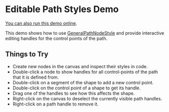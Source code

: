 <!--
 //////////////////////////////////////////////////////////////////////////////
 // @license
 // This demo file is part of yFiles for HTML 2.3.0.3.
 // Use is subject to license terms.
 //
 // Copyright (c) 2000-2020 by yWorks GmbH, Vor dem Kreuzberg 28,
 // 72070 Tuebingen, Germany. All rights reserved.
 //
 //////////////////////////////////////////////////////////////////////////////
-->
# Editable Path Styles Demo

[You can also run this demo online](https://live.yworks.com/demos/style/editablepathstyle/index.html).

This demo shows how to use [GeneralPathNodeStyle](https://docs.yworks.com/yfileshtml/#/api/GeneralPathNodeStyle) and provide interactive editing handles for the control points of the path.

## Things to Try

- Create new nodes in the canvas and inspect their styles in code.
- Double-click a node to show handles for all control-points of the path that it is defined from.
- Double-click on a segment of the shape to add a new control point.
- Double-click on the control point of a shape to get its handle.
- Drag one of the handles to see how this affects the shape.
- Right-click on the canvas to deselect the currently visible path handles.
- Right-click on a path handle to remove it.
